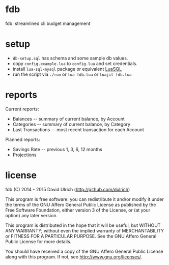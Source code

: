 # fdb

fdb: streamlined cli budget management


# setup

* `db-setup.sql` has schema and some sample db values.
* copy `config.example.lua` to `config.lua` and set credentials.
* install `lua-sql-mysql` package or equivalent [LuaSQL](http://keplerproject.github.io/luasql/doc/us/index.html)
* run the script via `./run` or `lua fdb.lua` or `luajit fdb.lua`


# reports

Current reports:
* Balances -- summary of current balance, by Account
* Categories -- summary of current balance, by Category
* Last Transactions -- most recent transaction for each Account

Planned reports:
* Savings Rate -- previous 1, 3, 6, 12 months
* Projections


# license

fdb (C) 2014 - 2015  David Ulrich (http://github.com/dulrich)

This program is free software: you can redistribute it and/or modify
it under the terms of the GNU Affero General Public License as published
by the Free Software Foundation, either version 3 of the License, or
(at your option) any later version.

This program is distributed in the hope that it will be useful,
but WITHOUT ANY WARRANTY; without even the implied warranty of
MERCHANTABILITY or FITNESS FOR A PARTICULAR PURPOSE.  See the
GNU Affero General Public License for more details.

You should have received a copy of the GNU Affero General Public License
along with this program.  If not, see <http://www.gnu.org/licenses/>.
